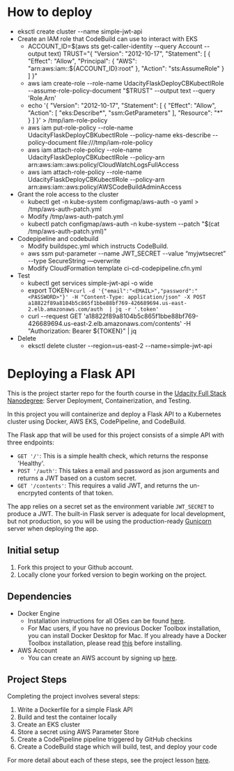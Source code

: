 # How to deploy
* eksctl create cluster --name simple-jwt-api
* Create an IAM role that CodeBuild can use to interact with EKS
    * ACCOUNT_ID=$(aws sts get-caller-identity --query Account --output text)
    TRUST="{ \"Version\": \"2012-10-17\", \"Statement\": [ { \"Effect\": \"Allow\", \"Principal\": { \"AWS\": \"arn:aws:iam::${ACCOUNT_ID}:root\" }, \"Action\": \"sts:AssumeRole\" } ] }"
    * aws iam create-role --role-name UdacityFlaskDeployCBKubectlRole --assume-role-policy-document "$TRUST" --output text --query 'Role.Arn'
    * echo '{ "Version": "2012-10-17", "Statement": [ { "Effect": "Allow", "Action": [ "eks:Describe*", "ssm:GetParameters" ], "Resource": "*" } ] }' > /tmp/iam-role-policy
    * aws iam put-role-policy --role-name UdacityFlaskDeployCBKubectlRole --policy-name eks-describe --policy-document file:///tmp/iam-role-policy
    * aws iam attach-role-policy --role-name UdacityFlaskDeployCBKubectlRole --policy-arn arn:aws:iam::aws:policy/CloudWatchLogsFullAccess
    * aws iam attach-role-policy --role-name UdacityFlaskDeployCBKubectlRole --policy-arn arn:aws:iam::aws:policy/AWSCodeBuildAdminAccess
* Grant the role access to the cluster
    * kubectl get -n kube-system configmap/aws-auth -o yaml > /tmp/aws-auth-patch.yml
    * Modify /tmp/aws-auth-patch.yml
    * kubectl patch configmap/aws-auth -n kube-system --patch "$(cat /tmp/aws-auth-patch.yml)"
* Codepipeline and codebuild
    * Modify buildspec.yml which instructs CodeBuild.
    * aws ssm put-parameter --name JWT_SECRET --value “myjwtsecret” --type SecureString —overwrite
    * Modify CloudFormation template ci-cd-codepipeline.cfn.yml
* Test
    * kubectl get services simple-jwt-api -o wide
    * export TOKEN=`curl -d '{"email":"<EMAIL>","password":"<PASSWORD>"}' -H "Content-Type: application/json" -X POST a18822f89a8104b5c865f1bbe88bf769-426689694.us-east-2.elb.amazonaws.com/auth  | jq -r '.token'`
    * curl --request GET 'a18822f89a8104b5c865f1bbe88bf769-426689694.us-east-2.elb.amazonaws.com/contents' -H "Authorization: Bearer ${TOKEN}" | jq
* Delete
    * eksctl delete cluster --region=us-east-2 --name=simple-jwt-api


# Deploying a Flask API

This is the project starter repo for the fourth course in the [Udacity Full Stack Nanodegree](https://www.udacity.com/course/full-stack-web-developer-nanodegree--nd004): Server Deployment, Containerization, and Testing.

In this project you will containerize and deploy a Flask API to a Kubernetes cluster using Docker, AWS EKS, CodePipeline, and CodeBuild.

The Flask app that will be used for this project consists of a simple API with three endpoints:

- `GET '/'`: This is a simple health check, which returns the response 'Healthy'.
- `POST '/auth'`: This takes a email and password as json arguments and returns a JWT based on a custom secret.
- `GET '/contents'`: This requires a valid JWT, and returns the un-encrpyted contents of that token.

The app relies on a secret set as the environment variable `JWT_SECRET` to produce a JWT. The built-in Flask server is adequate for local development, but not production, so you will be using the production-ready [Gunicorn](https://gunicorn.org/) server when deploying the app.

## Initial setup
1. Fork this project to your Github account.
2. Locally clone your forked version to begin working on the project.

## Dependencies

- Docker Engine
    - Installation instructions for all OSes can be found [here](https://docs.docker.com/install/).
    - For Mac users, if you have no previous Docker Toolbox installation, you can install Docker Desktop for Mac. If you already have a Docker Toolbox installation, please read [this](https://docs.docker.com/docker-for-mac/docker-toolbox/) before installing.
 - AWS Account
     - You can create an AWS account by signing up [here](https://aws.amazon.com/#).

## Project Steps

Completing the project involves several steps:

1. Write a Dockerfile for a simple Flask API
2. Build and test the container locally
3. Create an EKS cluster
4. Store a secret using AWS Parameter Store
5. Create a CodePipeline pipeline triggered by GitHub checkins
6. Create a CodeBuild stage which will build, test, and deploy your code

For more detail about each of these steps, see the project lesson [here](https://classroom.udacity.com/nanodegrees/nd004/parts/1d842ebf-5b10-4749-9e5e-ef28fe98f173/modules/ac13842f-c841-4c1a-b284-b47899f4613d/lessons/becb2dac-c108-4143-8f6c-11b30413e28d/concepts/092cdb35-28f7-4145-b6e6-6278b8dd7527).
